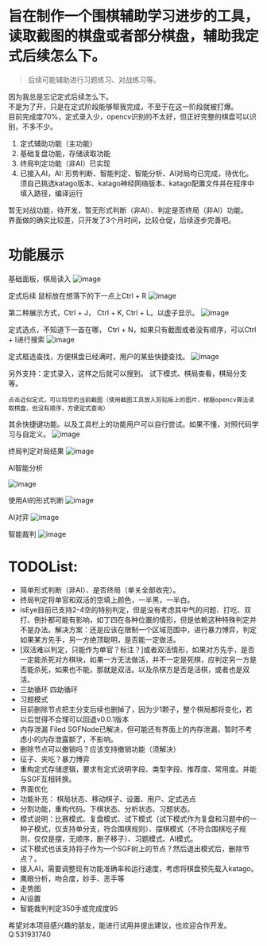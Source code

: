 # 旨在制作一个围棋辅助学习进步的工具，读取截图的棋盘或者部分棋盘，辅助我定式后续怎么下。
> 后续可能辅助进行习题练习、对战练习等。


  因为我总是忘记定式后续怎么下。  
  不是为了开，只是在定式阶段能够帮我完成，不至于在这一阶段就被打爆。  
  目前完成度70%，定式录入少，opencv识别的不太好，但正好完整的棋盘可以识别，不多不少。  

1. 定式辅助功能（主功能）
2. 基础复盘功能，存储读取功能
3. 终局判定功能（非AI）已实现
4. 已接入AI，AI: 形势判断、智能判定、智能分析、AI对局均已完成，待优化。须自己挑选katago版本、katago神经网络版本、katago配置文件并在程序中填入路径，编译运行

暂无对战功能，待开发，暂无形式判断（非AI）、判定是否终局（非AI）功能。  
界面做的确实比较差，只开发了3个月时间，比较仓促，后续逐步完善吧。  

# 功能展示
基础面板，棋局读入
![image](https://github.com/user-attachments/assets/3d768db6-6f9b-4083-a0c1-c69e8911b146)

定式后续 鼠标放在想落下的下一点上Ctrl + R 
![image](https://github.com/user-attachments/assets/73f49122-3658-44cb-a605-d215754e96f2)

第二种展示方式，Ctrl + J， Ctrl + K, Ctrl + L。以虚子显示。
![image](https://github.com/user-attachments/assets/faeafcc9-e27e-46b9-a745-b5fae9f3174d)

定式选点，不知道下一首在哪， Ctrl + N，如果只有截图或者没有顺序，可以Ctrl + I进行搜索
![image](https://github.com/user-attachments/assets/56f2c105-4736-4e96-b451-a2545f648c25)

定式框选查找，方便棋盘已经满时，用户的某些快捷查找。
![image](https://github.com/user-attachments/assets/805b5ca3-4ef7-48f7-a031-a486f9dead7f)

另外支持：定式录入，这样之后就可以搜到。 试下模式、棋局查看，棋局分支等。

```点击近似定式，可以将您的当前截图（使用截图工具放入剪贴板上的图片，根据opencv算法读取棋盘，但没有顺序，方便定式查询）```

其余快捷键功能。以及工具栏上的功能用户可以自行尝试。如果不懂，对照代码学习与自定义。
![image](https://github.com/user-attachments/assets/b017905b-6b1f-4270-a6f0-11ad4dd1c3ed)


终局判定对局结果
![image](https://github.com/user-attachments/assets/56f07ba1-f762-4e6a-a012-54a31f2285fe)

AI智能分析

![image](https://github.com/user-attachments/assets/b5892683-ec9f-4773-b710-f03247d9528d)

使用AI的形式判断
![image](https://github.com/user-attachments/assets/0970ab53-7d92-43a2-9f95-e743fa075bde)

AI对弈
![image](https://github.com/user-attachments/assets/4d54db58-f1a0-4450-91a4-9ab31397ee42)

智能裁判
![image](https://github.com/user-attachments/assets/949509e9-7b60-4894-9b99-1c0b331c5f32)



# TODOList:
* 简单形式判断（非AI）、是否终局（单关全部收完）。
* 终局判定将单官和双活的空填上颜色，一半黑，一半白。
* isEye目前已支持2-4空的特别判定，但是没有考虑其中气的问题、打吃、双打、倒扑都可能有影响，如丁四在各种位置的情形，但是依赖这种特殊判定并不是办法。解决方案：还是应该在限制一个区域范围中，进行暴力博弈，判定如果某方先手，另一方绝顶聪明，是否能一定做活。
* [双活难以判定，只能作为单官？标注？]或者双活情形，如果对方先手，是否一定能杀死对方棋块，如果一方无法做活，并不一定是死棋，应判定另一方是否能杀死，如果也不能，那就是双活。以及杀棋方是否是活棋，或者也是双活。
* 三劫循环 四劫循环
* 习题模式
* 目前删除节点把主分支后续也删掉了，因为少1颗子，整个棋局都将变化，若以后觉得不合理可以回退v0.0.1版本
* 内存泄漏 Filed SGFNode已解决，但可能还有界面上的内存泄漏，暂时不考虑小的内存泄露额了，不影响。
* 删除节点可以撤销吗？应该支持撤销功能（须解决）
* 征子、夹吃？暴力博弈
* 重构定式存储逻辑，要求有定式说明字段、类型字段、推荐度、常用度。并能与SGF互相转换。
* 界面优化
* 功能补充： 棋局状态、移动棋子、设置、用户、定式选点
* 分割功能，重构代码。下棋状态、分析状态、习题状态。
* 模式说明：比赛模式、复盘模式、试下模式（试下模式作为复盘和习题中的一种子模式，仅支持单分支，符合围棋规则）、摆棋模式（不符合围棋吃子规则，仅仅是摆，无顺序，删子移子）、习题模式、AI模式。
* 试下模式也该支持将子作为一个SGF树上的节点？然后退出模式后，删除节点？。
* 接入AI，需要调整现有功能准确率和运行速度，考虑将棋盘预先载入katago。
* 鹰眼分析，吻合度，妙手、恶手等
* 走势图
* AI设置
* 智能裁判判定350手或完成度95

希望对本项目感兴趣的朋友，能进行试用并提出建议，也欢迎合作开发。
Q:531931740
